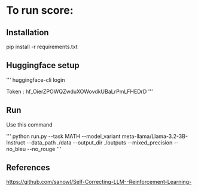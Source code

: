 # To run score:

## Installation
pip install -r requirements.txt

## Huggingface setup
'''
huggingface-cli login

Token :  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
'''


## Run
Use this command


'''
python run.py --task MATH --model_variant meta-llama/Llama-3.2-3B-Instruct --data_path ./data --output_dir ./outputs --mixed_precision --no_bleu --no_rouge
'''

## References

https://github.com/sanowl/Self-Correcting-LLM--Reinforcement-Learning-
